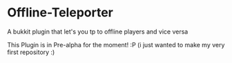 Offline-Teleporter
==================

A bukkit plugin that let's you tp to offline players and vice versa

This Plugin is in Pre-alpha for the moment! :P (i just wanted to make my very first repository :)
